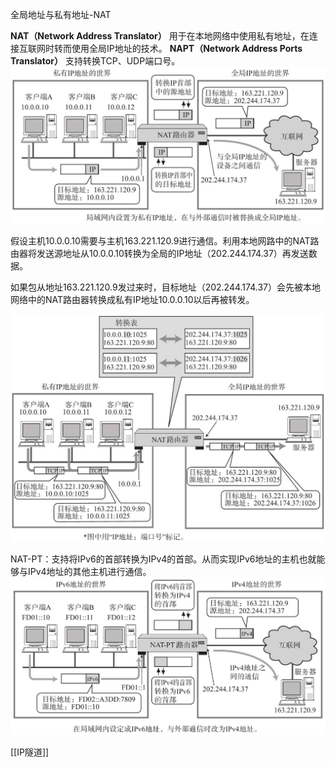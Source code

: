 全局地址与私有地址-NAT

**NAT（Network Address Translator）** 用于在本地网络中使用私有地址，在连接互联网时转而使用全局IP地址的技术。
**NAPT（Network Address Ports Translator）** 支持转换TCP、UDP端口号。
![](assets/image-20200717150544702.png)

假设主机10.0.0.10需要与主机163.221.120.9进行通信。利用本地网路中的NAT路由器将发送源地址从10.0.0.10转换为全局的IP地址（202.244.174.37）再发送数据。

如果包从地址163.221.120.9发过来时，目标地址（202.244.174.37）会先被本地网络中的NAT路由器转换成私有IP地址10.0.0.10以后再被转发。

![](assets/image-20200717150709082.png)

NAT-PT：支持将IPv6的首部转换为IPv4的首部。从而实现IPv6地址的主机也就能够与IPv4地址的其他主机进行通信。
![](assets/image-20200717150930221.png)

[[IP隧道]]